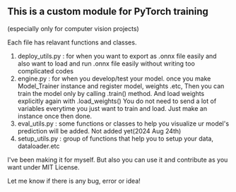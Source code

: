 This is a custom module for PyTorch training
-
(especially only for computer vision projects)

Each file has relavant functions and classes.

1. deploy_utils.py : for when you want to export as .onnx file easily and also want to load and run .onnx file easily without writing too complicated codes
2. engine.py : for when you develop/test your model. once you make Model_Trainer instance and register model, weights .etc, Then you can train the model only by calling .train() method. And load weights explicitly again with .load_weights() You do not need to send a lot of variables everytime you just want to train and load. Just make an instance once then done.
3. eval_utils.py : some functions or classes to help you visualize ur model's prediction will be added. Not added yet(2024 Aug 24th)
4. setup_utils.py : group of functions that help you to setup your data, dataloader.etc


I've been making it for myself.
But also you can use it and contribute as you want under MIT License.

Let me know if there is any bug, error or idea!
